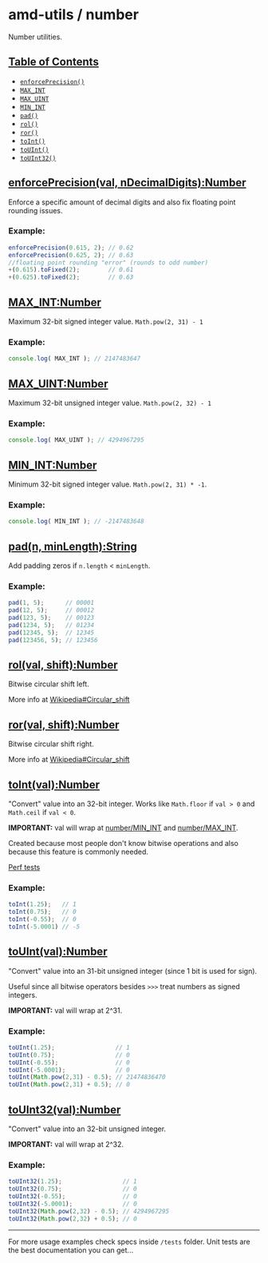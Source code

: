 # amd-utils / number #

Number utilities.

## <a href="#toc" name="toc">Table of Contents</a>

 - [`enforcePrecision()`](#enforcePrecision)
 - [`MAX_INT`](#MAX_INT)
 - [`MAX_UINT`](#MAX_UINT)
 - [`MIN_INT`](#MIN_INT)
 - [`pad()`](#pad)
 - [`rol()`](#rol)
 - [`ror()`](#ror)
 - [`toInt()`](#toInt)
 - [`toUInt()`](#toUInt)
 - [`toUInt32()`](#toUInt32)



## <a href="#enforcePrecision" name="enforcePrecision">enforcePrecision(val, nDecimalDigits):Number</a>

Enforce a specific amount of decimal digits and also fix floating point
rounding issues.

### Example:

```js
enforcePrecision(0.615, 2); // 0.62
enforcePrecision(0.625, 2); // 0.63
//floating point rounding "error" (rounds to odd number)
+(0.615).toFixed(2);        // 0.61
+(0.625).toFixed(2);        // 0.63
```



## <a href="#MAX_INT" name="MAX_INT">MAX_INT:Number</a>

Maximum 32-bit signed integer value. `Math.pow(2, 31) - 1`

### Example:

```js
console.log( MAX_INT ); // 2147483647
```


## <a href="#MAX_UINT" name="MAX_UINT">MAX_UINT:Number</a>

Maximum 32-bit unsigned integer value. `Math.pow(2, 32) - 1`

### Example:

```js
console.log( MAX_UINT ); // 4294967295
```


## <a href="#MIN_INT" name="MIN_INT">MIN_INT:Number</a>

Minimum 32-bit signed integer value. `Math.pow(2, 31) * -1`.

### Example:

```js
console.log( MIN_INT ); // -2147483648
```


## <a href="#pad" name="pad">pad(n, minLength):String</a>

Add padding zeros if `n.length` < `minLength`.

### Example:

```js
pad(1, 5);      // 00001
pad(12, 5);     // 00012
pad(123, 5);    // 00123
pad(1234, 5);   // 01234
pad(12345, 5);  // 12345
pad(123456, 5); // 123456
```



## <a href="#rol" name="rol">rol(val, shift):Number</a>

Bitwise circular shift left.

More info at [Wikipedia#Circular_shift](http://en.wikipedia.org/wiki/Circular_shift)



## <a href="#ror" name="ror">ror(val, shift):Number</a>

Bitwise circular shift right.

More info at [Wikipedia#Circular_shift](http://en.wikipedia.org/wiki/Circular_shift)



## <a href="#toInt" name="toInt">toInt(val):Number</a>

"Convert" value into an 32-bit integer.  Works like `Math.floor` if `val > 0` and
`Math.ceil` if `val < 0`.

**IMPORTANT:** val will wrap at [number/MIN_INT](#MIN_INT) and
[number/MAX_INT](#MAX_INT).

Created because most people don't know bitwise operations and also because this
feature is commonly needed.

[Perf tests](http://jsperf.com/vs-vs-parseint-bitwise-operators/7)

### Example:

```js
toInt(1.25);   // 1
toInt(0.75);   // 0
toInt(-0.55);  // 0
toInt(-5.0001) // -5
```


## <a href="#toUInt" name="toUInt">toUInt(val):Number</a>

"Convert" value into an 31-bit unsigned integer (since 1 bit is used for sign).

Useful since all bitwise operators besides `>>>` treat numbers as signed
integers.

**IMPORTANT:** val will wrap at 2^31.

### Example:

```js
toUInt(1.25);                 // 1
toUInt(0.75);                 // 0
toUInt(-0.55);                // 0
toUInt(-5.0001);              // 0
toUInt(Math.pow(2,31) - 0.5); // 21474836470
toUInt(Math.pow(2,31) + 0.5); // 0
```


## <a href="#toUInt32" name="toUInt32">toUInt32(val):Number</a>

"Convert" value into an 32-bit unsigned integer.

**IMPORTANT:** val will wrap at 2^32.

### Example:

```js
toUInt32(1.25);                 // 1
toUInt32(0.75);                 // 0
toUInt32(-0.55);                // 0
toUInt32(-5.0001);              // 0
toUInt32(Math.pow(2,32) - 0.5); // 4294967295
toUInt32(Math.pow(2,32) + 0.5); // 0
```


-------------------------------------------------------------------------------

For more usage examples check specs inside `/tests` folder. Unit tests are the
best documentation you can get...

